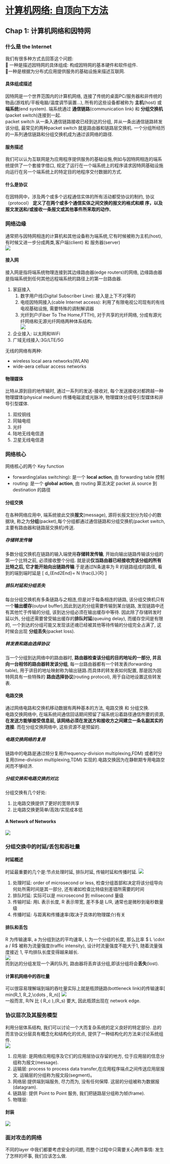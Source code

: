 # [计算机网络: 自顶向下方法](https://gaia.cs.umass.edu/kurose_ross/ )

## Chap 1: 计算机网络和因特网

### 什么是 the Internet
我们有很多种方式去回答这个问题:<br>
:1st_place_medal: 一种是描述因特网的具体组成: 构成因特网的基本硬件和软件组件. <br>
:2nd_place_medal:一种是根据为分布式应用提供服务的基础设施来描述互联网. 
#### 具体组成描述
因特网是一个世界范围内的计算机网络, 连接了传统的桌面PC/服务器和非传统的物品(游戏机/平板电脑/温度调节装置...), 所有的这些设备都被称为 **主机**(host) 或 **端系统**(end system). 端系统通过 **通信链路**(communication link) 和 **分组交换机**(packet switch)连接到一起.<br>
packet switch 从一条入通信链路接收已经到达的分组, 并从一条出通信链路转发该分组, 最常见的两种packet switch 就是路由器和链路层交换机. 一个分组所经历的一系列通信链路和分组交换机成为通过该网络的路径. 

#### 服务描述
我们可以认为互联网是为应用程序提供服务的基础设施,例如与因特网相连的端系统提供了一个套接字借口, 规定了运行在一个端系统上的程序请求因特网基础设施向运行在另一个端系统上的特定目的地程序交付数据的方式.

#### 什么是协议
在因特网中，涉及两个或多个远程通信实体的所有活动都受协议的制约, 协议（protocol） **定义了在两个或多个通信实体之间交换的报文的格式和顺
序，以及报文发送和/或接收一条报文或其他事件所釆取的动作**。

### 网络边缘
通常把与因特网相连的计算机和其他设备称为端系统,它有时候被称为主机(host), 有时候又进一步分成两类,客户端(client) 和 服务器(server)<br>
![](https://gitee.com/Haitau1996/picture-hosting/raw/master/img/20210412110921.png)<br>

#### 接入网
接入网是指将端系统物理连接到其边缘路由器(edge routers)的网络, 边缘路由器是指端系统到任何其他远程端系统的路径上的第一台路由器. 
1. 家庭接入
   1. 数字用户线(Digital Subscriber Line): 接入是上下不对等的
   2. 电缆因特网接入(cable Internet access): 利用了有限电视公司现有的有线电视基础设施, 需要特殊的调制解调器
   3. 光纤到户(Fiber To The Home,FTTH), 对于共享的光纤网络, 分成有源光纤网络和无源光纤网络两种体系结构.<br>
      ![](figure/1.1.png)<br>
2. 企业接入: 以太网和WiFi
3. 广域无线接入:3G/LTE/5G

无线的网络有两种:
* wireless local aera networks(WLAN)
* wide-aera celluar access networks

#### 物理媒体
比特从源到目的地传输时, 通过一系列的发送-接收对, 每个发送接收对都跨越一种物理媒体(physical medium) 传播电磁波或光脉冲, 物理媒体分成导引型媒体和非导引型媒体. 
1. 双绞铜线
2. 同轴电缆
3. 光纤
4. 陆地无线电信道
5. 卫星无线电信道

### 网络核心
网络核心的两个 Key function
* forwarding(alias switching): 是一个 **local action**, 由 forwarding table 控制
* routing: 是一个 **global action**, 由 routing 算法决定 packet 从 source 到 destination 的路径

#### 分组交换
在各种网络应用中, 端系统彼此交换**报文**(message), 源将长报文划分为较小的数据块, 称之为**分组**(packet),每个分组都通过通信链路和分组交换机(packet switch, 主要有路由器和链路层交换机)传送.
##### 存储转发传输
多数分组交换机在链路的输入端使用**存储转发传输**, 开始向输出链路传输该分组的第一个比特之前, 必须接收整个分组. 就是说**仅当路由器已经接收完该分组的所有比特之后, 它才能开始向出链路传输**.于是通过N条速率为 R 的链路组成的路径, 看到的端到端时延是
\[
    d_{End2End}= N \frac{L}{R}
\]
##### 排队时延和分组丢失
每台分组交换机有多条链路与之相连,但是对于每条相连的链路, 该分组交换机只有一个**输出缓存**(output buffer),因此到达的分组需要传输到某台链路, 发现链路中还有其他忙于传输的分组, 该到达分组必须在输出缓存中等待. 因此除了存储转发时延以外, 分组还需要曾受输出缓存的**排队时延**(queuing delay), 而缓存空间是有限的, 一个到达的分组可能又发现该还魂已经被其他等待传输的分组完全占满了, 这时候会出现 **分组丢失**(packet loss).
##### 转发表和路由选择协议
当一个分组到达网络中的路由器时, **路由器检查该分组的目的地址的一部分, 并且向一台相邻的路由器转发该分组**, 每一台路由器都有一个转发表(forwarding table), 用于讲目的地址映射称为输出链路.而具体的转发表如何配置, 那是因为因特网具有一些特殊的 **路由选择协议**(routing protocol), 用于自动地设置这些转发表.

#### 电路交换
通过网络电路和交换机移动数据有两种基本的方法, 电路交换 和 分组交换.<br>
电路交换网络中, 在端系统间通信回话期间预留了端系统沿着路径通信所要的资源, **在发送方能够接受信息前, 该网络必须在发送方和接收方之间建立一条名副其实的连接**. 而在分组交换网络中, 这些资源不是预留的.
##### 电路交换网络的复用
链路中的电路是通过频分复用(frequency-division multiplexing,FDM) 或者时分复用(time-division multiplexing,TDM) 实现的.电路交换因为在静默期专用电路空闲而不够经济. 
##### 分组交换和电路交换的对比
分组交换有几个好处:
1. 比电路交换提供了更好的宽带共享
2. 比电路交换更简单/高效/实现成本低

#### A Network of Networks
![](figure/1.2.png)<br>

### 分组交换中的时延/丢包和吞吐量
#### 时延概述
时延最重要的几个是:节点处理时延, 排队时延, 传输时延和传播时延.
![](figure/1.3.png)<br>
1. 处理时延: order of microsecond or less, 检查分组首部和决定将该分组导向何处所需时间是其一部分, 还有诸如检查比特级别差错所需要的时间
2. 排队时延: 实际可以是 microsecond 到 milisecond 量级
3. 传输时延: 用L 表示长度, R 表示带宽, 差不多是 L/R, 通常也是微秒到毫秒数量级
4. 传播时延: 与距离和传播速率(取决于具体的物理媒介)有关

#### 排队和丢包
R 为传输速率, a 为分组到达的平均速率, L 为一个分组的长度, 那么比率 $ L \cdot a / R$ 被称为流量强度(traffic intensity), 设计时流量强度不能大于1, 随着流量强度接近 1, 平均排队长度变得越来越长. <br>
![](figure/1.4.png)<br>
而到达的分组发现一个满的队列, 路由器将丢弃该分组,即该分组将会**丢失**(lost).

#### 计算机网络中的吞吐量
可以很容易理解端到端的吞吐量实际上就是瓶颈链路(bottleneck link)的传输速率\[ min(R_1, R_2,\cdots , R_n)\]
![](figure/1.5.png)<br>
一般而言, R/N 比 \( R_c \),\(R_s\) 要大, 因此瓶颈出现在 network edge.<br>
### 协议层次及其服务模型
利用分层体系结构, 我们可以讨论一个大而复杂系统的定义良好的特定部分. 总的而言协议分层具有概念化和结构化的优点, 提供了一种结构化的方法来讨论系统组件. <br>
![](figure/1.6.png)<br>
1. 应用层: 是网络应用程序及它们的应用层协议存留的地方, 位于应用层的信息分组称为报文(message).
2. 运输层: process to process data transfer,在应用程序端点之间传送应用层报文. 运输层的分组称为报文段(segment)。
3. 网络层:提供端到端服务, 尽力而为, 没有任何保障. 这层的分组被称为数据报(datagram).
4. 链路层: 提供 Point to Point 服务, 我们把链路层分组称为帧(frame).
5. 物理层:
   
#### 封装
![](figure/1.7.png)<br>

### 面对攻击的网络
不同的layer 中我们都要考虑安全的问题, 而整个过程中只需要关心两件事情: 发生了怎样的坏事, 我们应该怎么做.